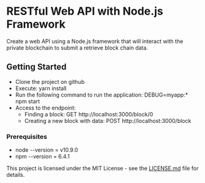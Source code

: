 # RESTful Web API with Node.js Framework

Create a web API using a Node.js framework that will interact with the private blockchain to submit a retrieve block chain data.

## Getting Started

+ Clone the project on github
+ Execute: yarn install
+ Run the following command to run the application: DEBUG=myapp:* npm start
+ Access to the endpoint:
    - Finding a block: GET http://localhost:3000/block/0
    - Creating a new block with data: POST http://localhost:3000/block

### Prerequisites

+ node --version = v10.9.0
+ npm --version = 6.4.1

This project is licensed under the MIT License - see the [LICENSE.md](LICENSE.md) file for details.